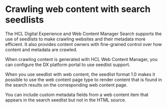 # Crawling web content with search seedlists


The HCL Digital Experience and Web Content Manager Search supports the use of seedlists to make crawling websites and their metadata more efficient. It also provides content owners with fine-grained control over how content and metadata are crawled.

When crawling content is generated with HCL Web Content Manager, you can configure the DX platform portal to use seedlist support.

When you use seedlist with web content, the seedlist format 1.0 makes it possible to use the web content page type to render content that is found in the search results on the corresponding web content page. 

You can include custom metadata fields from a web content item that appears in the search seedlist but not in the HTML source.